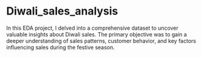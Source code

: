 # Diwali_sales_analysis
In this EDA project, I delved into a comprehensive dataset to uncover valuable insights about Diwali sales. The primary objective was to gain a deeper understanding of sales patterns, customer behavior, and key factors influencing sales during the festive season.
